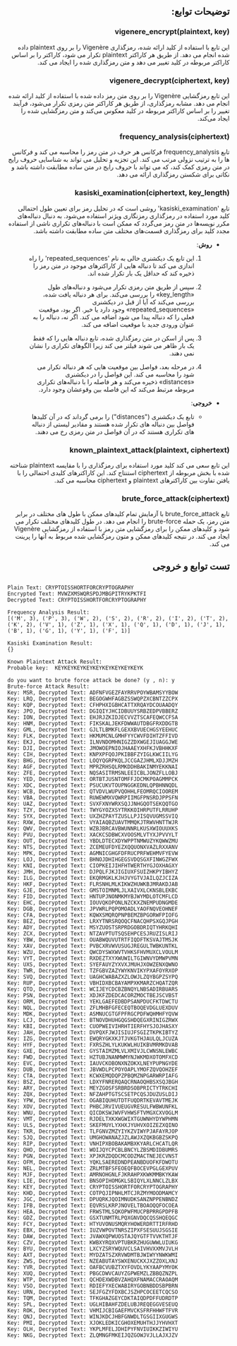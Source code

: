 <div dir="rtl">
<h2>توضیحات توابع:</h2>
<h3>vigenere_encrypt(plaintext, key)</h3>
این تابع با استفاده از کلید ارائه شده، رمزگذاری Vigenère را بر روی plaintext  داده شده انجام می دهد. از طریق هر کاراکتر plaintext  تکرار می شود، کاراکتر را بر اساس کاراکتر مربوطه در کلید تغییر می دهد و متن رمزگذاری شده را ایجاد می کند.
<h3>vigenere_decrypt(ciphertext, key)</h3>
این تابع رمزگشایی Vigenère را بر روی متن رمز داده شده با استفاده از کلید ارائه شده انجام می دهد. مشابه رمزگذاری، از طریق هر کاراکتر متن رمزی تکرار می‌شود، فرآیند تغییر را بر اساس کاراکتر مربوطه در کلید معکوس می‌کند و متن رمزگشایی شده را ایجاد می‌کند.
<h3>frequency_analysis(ciphertext)</h3>
تابع frequency_analysis فرکانس هر حرف در متن رمز را محاسبه می کند و فرکانس ها را به ترتیب نزولی مرتب می کند. این تجزیه و تحلیل می تواند به شناسایی حروف رایج در متن رمزی کمک کند، که می تواند با حروف رایج در متن ساده مطابقت داشته باشد و نکاتی برای شکستن رمزگذاری ارائه می دهد.
<h3>kasiski_examination(ciphertext, key_length)</h3>
تابع 'kasiski_examination' روشی است که در تحلیل رمز برای تعیین طول احتمالی کلید مورد استفاده در رمزگذاری رمزنگاری ویژنر استفاده می‌شود. به دنبال دنباله‌های مکرر نویسه‌ها در متن رمز می‌گردد که ممکن است با دنباله‌های تکراری ناشی از استفاده مجدد کلید برای رمزگذاری قسمت‌های مختلف متن ساده مطابقت داشته باشد.

- **روش**:
     1. این تابع یک دیکشنری خالی به نام 'repeated_sequences' را راه اندازی می کند تا دنباله هایی از کاراکترهای موجود در متن رمز را ذخیره کند که حداقل یک بار تکرار شده اند.
    
     2. سپس از طریق متن رمزی تکرار می‌شود و دنباله‌های طول «key_length» را بررسی می‌کند. برای هر دنباله یافت شده، بررسی می‌کند که آیا از قبل در دیکشنری «repeated_sequences» وجود دارد یا خیر. اگر بود، موقعیت فعلی را که دنباله پیدا می شود اضافه می کند. اگر نه، دنباله را به عنوان ورودی جدید با موقعیت اضافه می کند.
    
     3. پس از اسکن در متن رمزگذاری شده، تابع دنباله هایی را که فقط یک بار ظاهر می شوند فیلتر می کند زیرا الگوهای تکراری را نشان نمی دهند.

     4. در مرحله بعد، فواصل بین موقعیت هایی که هر دنباله تکرار می شود را محاسبه می کند. این فواصل را در دیکشنری «distances» ذخیره می‌کند و هر فاصله را با دنباله‌های تکراری مربوطه مرتبط می‌کند که این فاصله بین وقوعشان وجود دارد.

- **خروجی**:
     - تابع یک دیکشنری ("distances") را برمی گرداند که در آن کلیدها فواصل بین دنباله های تکرار شده هستند و مقادیر لیستی از دنباله های تکراری هستند که در آن فواصل در متن رمزی رخ می دهند.
<h3>known_plaintext_attack(plaintext, ciphertext)</h3>
این تابع سعی می کند کلید مورد استفاده برای رمزگذاری را با مقایسه plaintext  شناخته شده با بخش مربوطه از ciphertext  استنتاج کند. این کاراکترهای کلیدی احتمالی را با یافتن تفاوت بین کاراکترهای plaintext  و ciphertext  محاسبه می کند.
<h3>brute_force_attack(ciphertext)</h3>
تابع brute_force_attack با آزمایش تمام کلیدهای ممکن با طول های مختلف در برابر متن رمز، یک حمله brute-force را انجام می دهد. در طول کلیدهای مختلف تکرار می شود و کلیدهای ممکن را برای رمزگشایی متن رمز با استفاده از رمزگشایی Vigenère ایجاد می کند. در نتیجه کلیدهای ممکن و متون رمزگشایی شده مربوط به آنها را پرینت می کند.
<h2>تست توابع و خروجی<h2>
</div>

```
Plain Text: CRYPTOISSHORTFORCRYPTOGRAPHY
Encrypted Text: MVWZXMSWQRSPDJMBGPITRYKPKTFI
Decrypted Text: CRYPTOISSHORTFORCRYPTOGRAPHY

Frequency Analysis Result:
[('M', 3), ('P', 3), ('W', 2), ('S', 2), ('R', 2), ('I', 2), ('T', 2), ('K', 2), ('V', 1), ('Z', 1), ('X', 1), ('Q', 1), ('D', 1), ('J', 1), ('B', 1), ('G', 1), ('Y', 1), ('F', 1)]

Kasiski Examination Result:
{}

Known Plaintext Attack Result:
Probable key:  KEYKEYKEYKEYKEYKEYKEYKEYKEYK

do you want to brute force attack be done? (y , n): y
Brute-force Attack Result:
Key: MSR, Decrypted Text: ADFNFVGEZFAYRRVPOYWBAMSYYBOW
Key: LRQ, Decrypted Text: BEGOGWHFAGBZSSWQPZXCBNTZZCPX
Key: KQP, Decrypted Text: CFHPHXIGBHCATTXRQAYDCOUAADQY
Key: JPO, Decrypted Text: DGIQIYJHCIDBUUYSRBZEDPVBBERZ
Key: ION, Decrypted Text: EHJRJZKIDJECVVZTSCAFEQWCCFSA
Key: HNM, Decrypted Text: FIKSKALJEKFDWWAUTDBGFRXDDGTB
Key: GML, Decrypted Text: GJLTLBMKFLGEXXBVUECHGSYEEHUC
Key: FLK, Decrypted Text: HKMUMCNLGMHFYYCWVFDIHTZFFIVD
Key: EKJ, Decrypted Text: ILNVNDOMHNIGZZDXWGEJIUAGGJWE
Key: DJI, Decrypted Text: JMOWOEPNIOJHAAEYXHFKJVBHHKXF
Key: CIH, Decrypted Text: KNPXPFQOJPKIBBFZYIGLKWCIILYG
Key: BHG, Decrypted Text: LOQYQGRPKQLJCCGAZJHMLXDJJMZH
Key: AGF, Decrypted Text: MPRZRHSQLRMKDDHBAKINMYEKKNAI
Key: ZFE, Decrypted Text: NQSASITRMSNLEEICBLJONZFLLOBJ
Key: YED, Decrypted Text: ORTBTJUSNTOMFFJDCMKPOAGMMPCK
Key: XDC, Decrypted Text: PSUCUKVTOUPNGGKEDNLQPBHNNQDL
Key: WCB, Decrypted Text: QTVDVLWUPVQOHHLFEOMRQCIOOREM
Key: VBA, Decrypted Text: RUWEWMXVQWRPIIMGFPNSRDJPPSFN
Key: UAZ, Decrypted Text: SVXFXNYWRXSQJJNHGQOTSEKQQTGO
Key: TZY, Decrypted Text: TWYGYOZXSYTRKKOIHRPUTFLRRUHP
Key: SYX, Decrypted Text: UXZHZPAYTZUSLLPJISQVUGMSSVIQ
Key: RXW, Decrypted Text: VYAIAQBZUAVTMMQKJTRWVHNTTWJR
Key: QWV, Decrypted Text: WZBJBRCAVBWUNNRLKUSXWIOUUXKS
Key: PVU, Decrypted Text: XACKCSDBWCXVOOSMLVTYXJPVVYLT
Key: OUT, Decrypted Text: YBDLDTECXDYWPPTNMWUZYKQWWZMU
Key: NTS, Decrypted Text: ZCEMEUFDYEZXQQUONXVAZLRXXANV
Key: MPK, Decrypted Text: AGMNICGHGFDFRUCPRFWEHMVFYEVW
Key: LOJ, Decrypted Text: BHNOJDHIHGEGSVDQSGXFINWGZFWX
Key: KNI, Decrypted Text: CIOPKEIJIHFHTWERTHYGJOXHAGXY
Key: JMH, Decrypted Text: DJPQLFJKJIGIUXFSUIZHKPYIBHYZ
Key: ILG, Decrypted Text: EKQRMGKLKJHJVYGTVJAILQZJCIZA
Key: HKF, Decrypted Text: FLRSNHLMLKIKWZHUWKBJMRAKDJAB
Key: GJE, Decrypted Text: GMSTOIMNMLJLXAIVXLCKNSBLEKBC
Key: FID, Decrypted Text: HNTUPJNONMKMYBJWYMDLOTCMFLCD
Key: EHC, Decrypted Text: IOUVQKOPONLNZCKXZNEMPUDNGMDE
Key: DGB, Decrypted Text: JPVWRLPQPOMOADLYAOFNQVEOHNEF
Key: CFA, Decrypted Text: KQWXSMQRQPNPBEMZBPGORWFPIOFG
Key: BEZ, Decrypted Text: LRXYTNRSRQOQCFNACQHPSXGQJPGH
Key: ADY, Decrypted Text: MSYZUOSTSRPRDGOBDRIQTYHRKQHI
Key: ZCX, Decrypted Text: NTZAVPTUTSQSEHPCESJRUZISLRIJ
Key: YBW, Decrypted Text: OUABWQUVUTRTFIQDFTKSVAJTMSJK
Key: XAV, Decrypted Text: PVBCXRVWVUSUGJREGULTWBKUNTKL
Key: WZU, Decrypted Text: QWCDYSWXWVTVHKSFHVMUXCLVOULM
Key: VYT, Decrypted Text: RXDEZTXYXWUWILTGIWNVYDMWPVMN
Key: UXS, Decrypted Text: SYEFAUYZYXVXJMUHJXOWZENXQWNO
Key: TWR, Decrypted Text: TZFGBVZAZYWYKNVIKYPXAFOYRXOP
Key: SVQ, Decrypted Text: UAGHCWABAZXZLOWJLZQYBGPZSYPQ
Key: RUP, Decrypted Text: VBHIDXBCBAYAMPXKMARZCHQATZQR
Key: QTO, Decrypted Text: WCIJEYCDCBZBNQYLNBSADIRBUARS
Key: PSN, Decrypted Text: XDJKFZDEDCACORZMOCTBEJSCVBST
Key: ORM, Decrypted Text: YEKLGAEFEDBDPSANPDUCFKTDWCTU
Key: NQL, Decrypted Text: ZFLMHBFGFECEQTBOQEVDGLUEXDUV
Key: MDK, Decrypted Text: ASMNUCGTGFPFRGCPDFWQHMHFYQVW
Key: LCJ, Decrypted Text: BTNOVDHUHGQGSHDQEGXRINIGZRWX
Key: KBI, Decrypted Text: CUOPWEIVIHRHTIERFHYSJOJHASXY
Key: JAH, Decrypted Text: DVPQXFJWJISIUJFSGIZTKPKIBTYZ
Key: IZG, Decrypted Text: EWQRYGKXKJTJVKGTHJAULQLJCUZA
Key: HYF, Decrypted Text: FXRSZHLYLKUKWLHUIKBVMRMKDVAB
Key: GXE, Decrypted Text: GYSTAIMZMLVLXMIVJLCWNSNLEWBC
Key: FWD, Decrypted Text: HZTUBJNANMWMYNJWKMDXOTOMFXCD
Key: EVC, Decrypted Text: IAUVCKOBONXNZOKXLNEYPUPNGYDE
Key: DUB, Decrypted Text: JBVWDLPCPOYOAPLYMOFZQVQOHZEF
Key: CTA, Decrypted Text: KCWXEMQDQPZPBQMZNPGARWRPIAFG
Key: BSZ, Decrypted Text: LDXYFNRERQAQCRNAOQHBSXSQJBGH
Key: ARY, Decrypted Text: MEYZGOSFSRBRDSOBPRICTYTRKCHI
Key: ZQX, Decrypted Text: NFZAHPTGTSCSETPCQSJDUZUSLDIJ
Key: YPW, Decrypted Text: OGABIQUHUTDTFUQDRTKEVAVTMEJK
Key: XOV, Decrypted Text: PHBCJRVIVUEUGVRESULFWBWUNFKL
Key: WNU, Decrypted Text: QICDKSWJWVFVHWSFTVMGXCXVOGLM
Key: VMT, Decrypted Text: RJDELTXKXWGWIXTGUWNHYDYWPHMN
Key: ULS, Decrypted Text: SKEFMUYLYXHXJYUHVXOIZEZXQINO
Key: TKR, Decrypted Text: TLFGNVZMZYIYKZVIWYPJAFAYRJOP
Key: SJQ, Decrypted Text: UMGHOWANAZJZLAWJXZQKBGBZSKPQ
Key: RIP, Decrypted Text: VNHIPXBOBAKAMBXKYARLCHCATLQR
Key: QHO, Decrypted Text: WOIJQYCPCBLBNCYLZBSMDIDBUMRS
Key: PGN, Decrypted Text: XPJKRZDQDCMCODZMACTNEJECVNST
Key: OFM, Decrypted Text: YQKLSAEREDNDPEANBDUOFKFDWOTU
Key: NEL, Decrypted Text: ZRLMTBFSFEOEQFBOCEVPGLGEXPUV
Key: MJF, Decrypted Text: AMRNOHGNLFJKRAHPXKWKMMBKYKAW
Key: LIE, Decrypted Text: BNSOPIHOMGKLSBIQYLXLNNCLZLBX
Key: KEY, Decrypted Text: CRYPTOISSHORTFORCRYPTOGRAPHY
Key: KHD, Decrypted Text: COTPQJIPNHLMTCJRZMYMOODMAMCY
Key: JGC, Decrypted Text: DPUQRKJQOIMNUDKSANZNPPENBNDZ
Key: IFB, Decrypted Text: EQVRSLKRPJNOVELTBOAOQQFOCOEA
Key: HEA, Decrypted Text: FRWSTMLSQKOPWFMUCPBPRRGPDPFB
Key: GDZ, Decrypted Text: GSXTUNMTRLPQXGNVDQCQSSHQEQGC
Key: FCY, Decrypted Text: HTYUVONUSMQRYHOWERDRTTIRFRHD
Key: EBX, Decrypted Text: IUZVWPOVTNRSZIPXFSESUUJSGSIE
Key: DAW, Decrypted Text: JVAWXQPWUOSTAJQYGTFTVVKTHTJF
Key: CZV, Decrypted Text: KWBXYRQXVPTUBKRZHUGUWWLUIUKG
Key: BYU, Decrypted Text: LXCYZSRYWQUVCLSAIVHVXXMVJVLH
Key: AXT, Decrypted Text: MYDZATSZXRVWDMTBJWIWYYNWKWMI
Key: ZWS, Decrypted Text: NZEABUTAYSWXENUCKXJXZZOXLXNJ
Key: YVR, Decrypted Text: OAFBCVUBZTXYFOVDLYKYAAPYMYOK
Key: XUQ, Decrypted Text: PBGCDWVCAUYZGPWEMZLZBBQZNZPL
Key: WTP, Decrypted Text: QCHDEXWDBVZAHQXFNAMACCRAOAQM
Key: VSO, Decrypted Text: RDIEFYXECWABIRYGOBNBDDSBPBRN
Key: URN, Decrypted Text: SEJFGZYFDXBCJSZHPCOCEETCQCSO
Key: TQM, Decrypted Text: TFKGHAZGEYCDKTAIQDPDFFUDRDTP
Key: SPL, Decrypted Text: UGLHIBAHFZDELUBJREQEGGVESEUQ
Key: ROK, Decrypted Text: VHMIJCBIGAEFMVCKSFRFHHWFTFVR
Key: QNJ, Decrypted Text: WINJKDCJHBFGNWDLTGSGIIXGUGWS
Key: PMI, Decrypted Text: XJOKLEDKICGHOXEMUHTHJJYHVHXT
Key: OLH, Decrypted Text: YKPLMFELJDHIPYFNVIUIKKZIWIYU
Key: NKG, Decrypted Text: ZLQMNGFMKEIJQZGOWJVJLLAJXJZV
```

